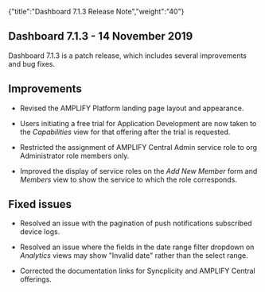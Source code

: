 {"title":"Dashboard 7.1.3 Release Note","weight":"40"}

## Dashboard 7.1.3 - 14 November 2019

Dashboard 7.1.3 is a patch release, which includes several improvements and bug fixes.

## Improvements

* Revised the AMPLIFY Platform landing page layout and appearance.

* Users initiating a free trial for Application Development are now taken to the _Capabilities_ view for that offering after the trial is requested.

* Restricted the assignment of AMPLIFY Central Admin service role to org Administrator role members only.

* Improved the display of service roles on the _Add New Member_ form and _Members_ view to show the service to which the role corresponds.

## Fixed issues

* Resolved an issue with the pagination of push notifications subscribed device logs.

* Resolved an issue where the fields in the date range filter dropdown on _Analytics_ views may show "Invalid date" rather than the select range.

* Corrected the documentation links for Syncplicity and AMPLIFY Central offerings.
